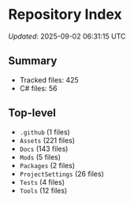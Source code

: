 # Repository Index

_Updated_: 2025-09-02 06:31:15 UTC

## Summary
- Tracked files: 425
- C# files: 56

## Top-level
- `.github` (1 files)
- `Assets` (221 files)
- `Docs` (143 files)
- `Mods` (5 files)
- `Packages` (2 files)
- `ProjectSettings` (26 files)
- `Tests` (4 files)
- `Tools` (12 files)
